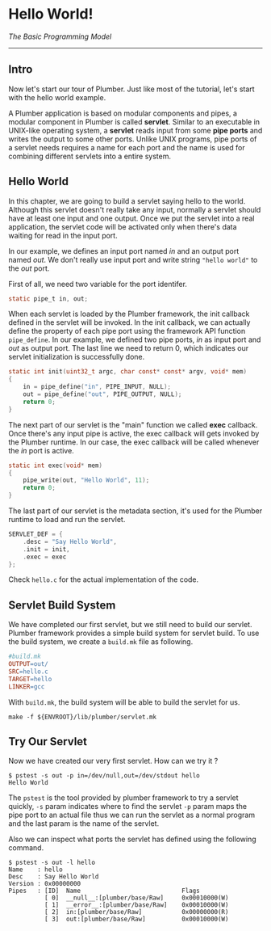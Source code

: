 # Hello World!
*The Basic Programming Model*

---

## Intro
Now let's start our tour of Plumber. Just like most of the tutorial, let's start with the hello world example.

A Plumber application is based on modular components and pipes, a modular component in Plumber is called **servlet**.
Similar to an executable in UNIX-like operating system, a **servlet** reads input from some **pipe ports** and
writes the output to some other ports. 
Unlike UNIX programs, pipe ports of a servlet needs requires a name for each port and the name is used for combining different
servlets into a entire system.

## Hello World
In this chapter, we are going to build a servlet saying hello to the world. Although this servlet doesn't really take any input,
normally a servlet should have at least one input and one output. Once we put the servlet into a real application, the servlet
code will be activated only when there's data waiting for read in the input port.

In our example, we defines an input port named *in* and an output port named *out*. We don't really use input port and write string
`"hello world"` to the *out* port.

First of all, we need two variable for the port identifer.

```C
static pipe_t in, out;
```

When each servlet is loaded by the Plumber framework, the init callback defined in the servlet will be invoked. In the init callback,
we can actually define the property of each pipe port using the framework API function `pipe_define`. 
In our example, we defined two pipe ports, *in* as input port and *out* as output port.
The last line we need to return 0, which indicates our servlet initialization is successfully done. 

```C
static int init(uint32_t argc, char const* const* argv, void* mem)
{
	in = pipe_define("in", PIPE_INPUT, NULL);
	out = pipe_define("out", PIPE_OUTPUT, NULL);
	return 0;
}
```

The next part of our servlet is the "main" function we called **exec** callback. Once there's any input pipe is active, the exec callback
will gets invoked by the Plumber runtime. In our case, the exec callback will be called whenever the *in* port is active.

```C
static int exec(void* mem)
{
	pipe_write(out, "Hello World", 11);
	return 0;
}
```

The last part of our servlet is the metadata section, it's used for the Plumber runtime to load and run the servlet.

```C
SERVLET_DEF = {
	.desc = "Say Hello World",
	.init = init,
	.exec = exec
};
```

Check `hello.c` for the actual implementation of the code.

## Servlet Build System

We have completed our first servlet, but we still need to build our servlet. Plumber framework provides a simple build system for
servlet build. To use the build system, we create a `build.mk` file as following.

```makefile
#build.mk
OUTPUT=out/
SRC=hello.c
TARGET=hello
LINKER=gcc
```

With `build.mk`, the build system will be able to build the servlet for us.

```
make -f ${ENVROOT}/lib/plumber/servlet.mk
```

## Try Our Servlet

Now we have created our very first servlet. How can we try it ? 

```
$ pstest -s out -p in=/dev/null,out=/dev/stdout hello
Hello World
```

The `pstest` is the tool provided by plumber framework to try a servlet quickly, `-s` param indicates where to find the servlet
`-p` param maps the pipe port to an actual file thus we can run the servlet as a normal program and the last param is the name of
the servlet.

Also we can inspect what ports the servlet has defined using the following command.

```
$ pstest -s out -l hello
Name    : hello
Desc    : Say Hello World
Version : 0x00000000
Pipes   : [ID]	Name                            Flags
          [ 0]	__null__:[plumber/base/Raw]     0x00010000(W)
          [ 1]	__error__:[plumber/base/Raw]    0x00010000(W)
          [ 2]	in:[plumber/base/Raw]           0x00000000(R)
          [ 3]	out:[plumber/base/Raw]          0x00010000(W)
```
